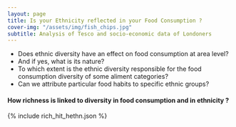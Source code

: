 ```yaml
---
layout: page
title: Is your Ethnicity reflected in your Food Consumption ?
cover-img: "/assets/img/fish_chips.jpg"
subtitle: Analysis of Tesco and socio-economic data of Londoners
---
```


- Does ethnic diversity have an effect on food consumption at area level? 
- And if yes, what is its nature? 
- To which extent is the ethnic diversity responsible for the food consumption diversity of some aliment categories? 
- Can we attribute particular food habits to specific ethnic groups?

#### How richness is linked to diversity in food consumption and in ethnicity ?
{% include rich_hit_hethn.json %}
